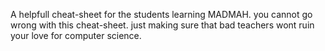 A helpfull cheat-sheet for the students learning MADMAH. you cannot go wrong with this cheat-sheet.
just making sure that bad teachers wont ruin your love for computer science.
